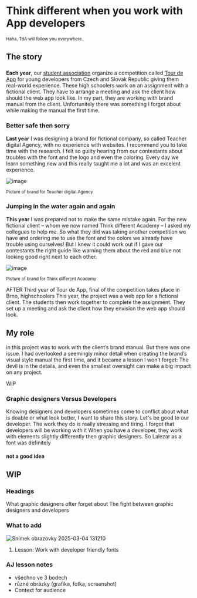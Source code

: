 # Think different when you work with App developers

<sub>Haha, TdA will follow you everywhere.<sub>
## The story

### 
**Each year**, our [student association](http://scg.cz/) organize a competition called [Tour de App](https://tourde.app/) for young developers from Czech and Slovak Republic giving them real-world experience.
These high schoolers work on an assignment with a fictional client. They have to arrange a meeting and ask the client how should the web app look like.
In my part, they are working with brand manual from the client. Unfortunitely there was something I forgot about while making the manual the first time.

### Better safe then sorry
**Last year** I was designing a brand for fictional company, so called Teacher digital Agency, with no experience with websites. I recommend you to take time with the research. I felt so guilty hearing from our contestants about troubles with the font and the logo and even the coloring. Every day we learn something new and this really taught me a lot and was an excelent experience.

![image](https://github.com/user-attachments/assets/5b0fd2c5-c895-4b02-90f7-6180016d8b76)

<sub>Picture of brand for Teacher digital Agency<sub>

### Jumping in the water again and again
**This year** I was prepared not to make the same mistake again. For the new fictional client – whom we now named Think different Academy⁠⁠⁠⁠⁠⁠ – I asked my collegues to help me. So what they did was taking another competition we have and ordering me to use the font and the colors we already have trouble using ourselves! But I knew it could work out if I gave our contestants the right guide like warning them about the red and blue not looking good right next to each other.

![image](https://github.com/user-attachments/assets/ce428af9-7485-48d2-ae90-f8c01ed4c025)

<sub>Picture of brand for Think different Academy<sub>

AFTER
Third year of Tour de App, final of the competition takes place in Brno, highschoolers
This year, the project was a web app for a fictional client. The students then work together to complete the assignment. They set up a meeting and ask the client how they envision the web app should look.

## My role
in this project was to work with the client’s brand manual. But there was one issue. I had overlooked a seemingly minor detail when creating the brand’s visual style manual the first time, and it became a lesson I won’t forget:
The devil is in the details, and even the smallest oversight can make a big impact on any project.

WIP
### Graphic designers Versus Developers
Knowing designers and developers sometimes come to conflict about what is doable or what look better, I want to share this story. Let's be good to our developer. The work they do is really stressing and tiring. I forgot that developers will be working with it
When you have a developer, they work with elements slightly differently then graphic designers. So Lalezar as a font was definitely
#### not a good idea



## WIP
### Headings
What graphic designers ofter forget about
The fight between graphic designers and developers

### What to add
![Snímek obrazovky 2025-03-04 131210](https://github.com/user-attachments/assets/be2022c7-bd06-46a8-b070-83914022e6a5)
1. Lesson: Work with developer friendly fonts

### AJ lesson notes
- všechno ve 3 bodech
- různé obrázky (grafika, fotka, screenshot)
- Context for audience
